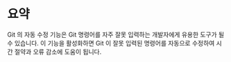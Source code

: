 # 요약

Git 의 자동 수정 기능은 Git 명령어를 자주 잘못 입력하는 개발자에게 유용한 도구가 될 수 있습니다. 이 기능을 활성화하면 Git 이 잘못 입력된 명령어를 자동으로 수정하여 시간 절약과 오류 감소에 도움이 됩니다.

